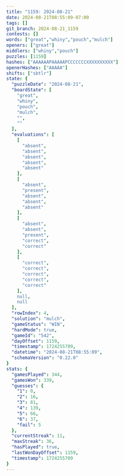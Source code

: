 ```yaml
---
title: "1159: 2024-08-21"
date: 2024-08-21T08:55:09-07:00
tags: []
git_branch: 2024-08-21_1159
contests: []
words: ["great","whiny","pouch","mulch"]
openers: ["great"]
middlers: ["whiny","pouch"]
puzzles: [1159]
hashes: ["AAAAAAPAAAAAPCCCCCCCXXXXXXXXXX"]
openerHashes: ["AAAAA"]
shifts: ["sbtlr"]
state: {
  "puzzleDate": "2024-08-21",
  "boardState": [
    "great",
    "whiny",
    "pouch",
    "mulch",
    "",
    ""
  ],
  "evaluations": [
    [
      "absent",
      "absent",
      "absent",
      "absent",
      "absent"
    ],
    [
      "absent",
      "present",
      "absent",
      "absent",
      "absent"
    ],
    [
      "absent",
      "absent",
      "present",
      "correct",
      "correct"
    ],
    [
      "correct",
      "correct",
      "correct",
      "correct",
      "correct"
    ],
    null,
    null
  ],
  "rowIndex": 4,
  "solution": "mulch",
  "gameStatus": "WIN",
  "hardMode": true,
  "gameId": "542",
  "dayOffset": 1159,
  "timestamp": 1724255709,
  "datetime": "2024-08-21T08:55:09",
  "schemaVersion": "0.22.0"
}
stats: {
  "gamesPlayed": 344,
  "gamesWon": 339,
  "guesses": {
    "1": 0,
    "2": 16,
    "3": 81,
    "4": 139,
    "5": 66,
    "6": 37,
    "fail": 5
  },
  "currentStreak": 11,
  "maxStreak": 36,
  "hasPlayed": true,
  "lastWonDayOffset": 1159,
  "timestamp": 1724255709
}
---
```

<!-- more -->
